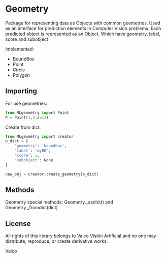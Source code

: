 # Geometry
Package for representing data as Objects with common geometries. Used as an interface for prediction elements in Computer Vision problems.
Each predicted object is represented as an Object. Which have geometry, label, score and subobject

Implemented:
- BoundBox
- Point
- Circle
- Polygon

## Importing
For use geometries:
```python
from MLgeometry import Point
P = Point(1,2,z=13)
```
Create from dict:
```python
from MLgeometry import creator
o_dict = {
    'geometry': 'boundbox',
    'label': 'myBB',
    'score': 1,
    'subobject': None
}

new_obj = creator.create_geometry(o_dict)

```
## Methods
Geometry special methods: Geometry._asdict() and Geometry._fromdict(dict)

## License
All rights of this library belongs to Vaico Visión Artificial and no one may distribute, reproduce, or create derivative works.


Vaico